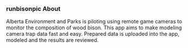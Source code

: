 ### runbisonpic About

Alberta Environment and Parks is piloting using remote game cameras to monitor the composition of wood bison.
This app aims to make modeling camera trap data fast and easy. 
Prepared data is uploaded into the app, modeled and the results are reviewed. 
